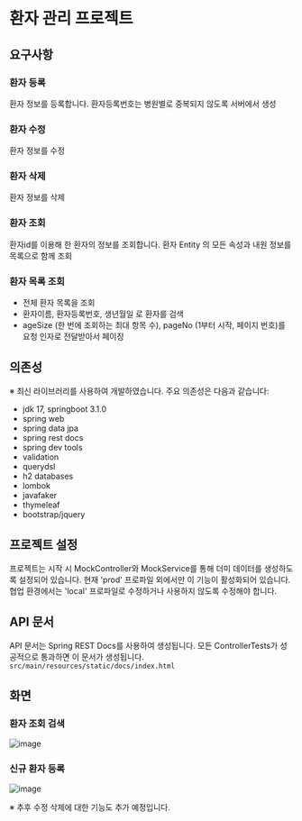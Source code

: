 # 환자 관리 프로젝트
## 요구사항

### 환자 등록
환자 정보를 등록합니다.
환자등록번호는 병원별로 중복되지 않도록 서버에서 생성

### 환자 수정
환자 정보를 수정

### 환자 삭제
환자 정보를 삭제

### 환자 조회
환자id를 이용해 한 환자의 정보를 조회합니다. 환자 Entity 의 모든 속성과 내원 정보를 목록으로 함께 조회

### 환자 목록 조회
- 전체 환자 목록을 조회
- 환자이름, 환자등록번호, 생년월일 로 환자를 검색
- ageSize (한 번에 조회하는 최대 항목 수), pageNo (1부터 시작, 페이지 번호)를 요청 인자로 전달받아서 페이징

## 의존성
 ※ 최신 라이브러리를 사용하여 개발하였습니다. 주요 의존성은 다음과 같습니다:
 - jdk 17, springboot 3.1.0
 - spring web
 - spring data jpa
 - spring rest docs
 - spring dev tools
 - validation
 - querydsl
 - h2 databases
 - lombok
 - javafaker
 - thymeleaf
 - bootstrap/jquery

## 프로젝트 설정
프로젝트는 시작 시 MockController와 MockService를 통해 더미 데이터를 생성하도록 설정되어 있습니다. 
현재 'prod' 프로파일 외에서만 이 기능이 활성화되어 있습니다. 
협업 환경에서는 'local' 프로파일로 수정하거나 사용하지 않도록 수정해야 합니다.

## API 문서

API 문서는 Spring REST Docs를 사용하여 생성됩니다. 모든 ControllerTests가 성공적으로 통과하면 이 문서가 생성됩니다.
`src/main/resources/static/docs/index.html`

## 화면
### 환자 조회 검색
![image](https://github.com/hanej93/patient-management/assets/56663420/12fedeef-9369-467d-8bf7-fce35965011b)
### 신규 환자 등록
![image](https://github.com/hanej93/patient-management/assets/56663420/5365fd8c-b693-40e6-b740-a41d3f6fb7df)

※ 추후 수정 삭제에 대한 기능도 추가 예정입니다.


